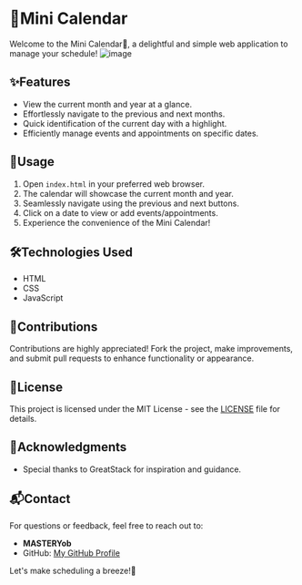 # 📅Mini Calendar
Welcome to the Mini Calendar📅, a delightful and simple web application to manage your schedule!
![image](https://github.com/YawBoah/Mini-Calendar/assets/126890146/ac4c5fd0-a641-4358-ac0f-c4dd2ecc4498)

## ✨Features
- View the current month and year at a glance.
- Effortlessly navigate to the previous and next months.
- Quick identification of the current day with a highlight.
- Efficiently manage events and appointments on specific dates.

## 🚀Usage
1. Open `index.html` in your preferred web browser.
2. The calendar will showcase the current month and year.
3. Seamlessly navigate using the previous and next buttons.
4. Click on a date to view or add events/appointments.
5. Experience the convenience of the Mini Calendar!

## 🛠️Technologies Used
- HTML
- CSS
- JavaScript

## 🤝Contributions
Contributions are highly appreciated! Fork the project, make improvements, and submit pull requests to enhance functionality or appearance.

## 📜License
This project is licensed under the MIT License - see the [LICENSE](LICENSE) file for details.

## 🙌Acknowledgments
- Special thanks to GreatStack for inspiration and guidance.

## 📬Contact
For questions or feedback, feel free to reach out to:
- **MASTERYob**
- GitHub: [My GitHub Profile](https://github.com/YawBoah)

Let's make scheduling a breeze!🌟
